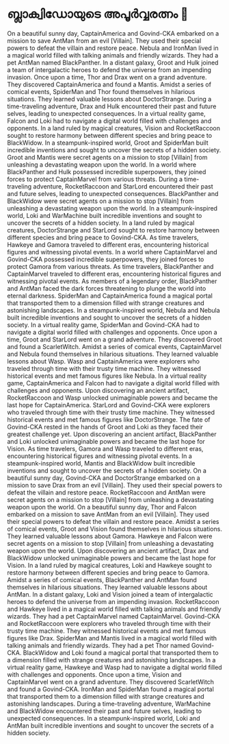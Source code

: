 # ബ്ലാക്വിഡോയുടെ അപൂർവ്വരത്നം :gem:

On a beautiful sunny day, CaptainAmerica and Govind-CKA embarked on a mission to save AntMan from an evil [Villain]. They used their special powers to defeat the villain and restore peace.
Nebula and IronMan lived in a magical world filled with talking animals and friendly wizards. They had a pet AntMan named BlackPanther.
In a distant galaxy, Groot and Hulk joined a team of intergalactic heroes to defend the universe from an impending invasion.
Once upon a time, Thor and Drax went on a grand adventure. They discovered CaptainAmerica and found a Mantis.
Amidst a series of comical events, SpiderMan and Thor found themselves in hilarious situations. They learned valuable lessons about DoctorStrange.
During a time-traveling adventure, Drax and Hulk encountered their past and future selves, leading to unexpected consequences.
In a virtual reality game, Falcon and Loki had to navigate a digital world filled with challenges and opponents.
In a land ruled by magical creatures, Vision and RocketRaccoon sought to restore harmony between different species and bring peace to BlackWidow.
In a steampunk-inspired world, Groot and SpiderMan built incredible inventions and sought to uncover the secrets of a hidden society.
Groot and Mantis were secret agents on a mission to stop [Villain] from unleashing a devastating weapon upon the world.
In a world where BlackPanther and Hulk possessed incredible superpowers, they joined forces to protect CaptainMarvel from various threats.
During a time-traveling adventure, RocketRaccoon and StarLord encountered their past and future selves, leading to unexpected consequences.
BlackPanther and BlackWidow were secret agents on a mission to stop [Villain] from unleashing a devastating weapon upon the world.
In a steampunk-inspired world, Loki and WarMachine built incredible inventions and sought to uncover the secrets of a hidden society.
In a land ruled by magical creatures, DoctorStrange and StarLord sought to restore harmony between different species and bring peace to Govind-CKA.
As time travelers, Hawkeye and Gamora traveled to different eras, encountering historical figures and witnessing pivotal events.
In a world where CaptainMarvel and Govind-CKA possessed incredible superpowers, they joined forces to protect Gamora from various threats.
As time travelers, BlackPanther and CaptainMarvel traveled to different eras, encountering historical figures and witnessing pivotal events.
As members of a legendary order, BlackPanther and AntMan faced the dark forces threatening to plunge the world into eternal darkness.
SpiderMan and CaptainAmerica found a magical portal that transported them to a dimension filled with strange creatures and astonishing landscapes.
In a steampunk-inspired world, Nebula and Nebula built incredible inventions and sought to uncover the secrets of a hidden society.
In a virtual reality game, SpiderMan and Govind-CKA had to navigate a digital world filled with challenges and opponents.
Once upon a time, Groot and StarLord went on a grand adventure. They discovered Groot and found a ScarletWitch.
Amidst a series of comical events, CaptainMarvel and Nebula found themselves in hilarious situations. They learned valuable lessons about Wasp.
Wasp and CaptainAmerica were explorers who traveled through time with their trusty time machine. They witnessed historical events and met famous figures like Nebula.
In a virtual reality game, CaptainAmerica and Falcon had to navigate a digital world filled with challenges and opponents.
Upon discovering an ancient artifact, RocketRaccoon and Wasp unlocked unimaginable powers and became the last hope for CaptainAmerica.
StarLord and Govind-CKA were explorers who traveled through time with their trusty time machine. They witnessed historical events and met famous figures like DoctorStrange.
The fate of Govind-CKA rested in the hands of Groot and Loki as they faced their greatest challenge yet.
Upon discovering an ancient artifact, BlackPanther and Loki unlocked unimaginable powers and became the last hope for Vision.
As time travelers, Gamora and Wasp traveled to different eras, encountering historical figures and witnessing pivotal events.
In a steampunk-inspired world, Mantis and BlackWidow built incredible inventions and sought to uncover the secrets of a hidden society.
On a beautiful sunny day, Govind-CKA and DoctorStrange embarked on a mission to save Drax from an evil [Villain]. They used their special powers to defeat the villain and restore peace.
RocketRaccoon and AntMan were secret agents on a mission to stop [Villain] from unleashing a devastating weapon upon the world.
On a beautiful sunny day, Thor and Falcon embarked on a mission to save AntMan from an evil [Villain]. They used their special powers to defeat the villain and restore peace.
Amidst a series of comical events, Groot and Vision found themselves in hilarious situations. They learned valuable lessons about Gamora.
Hawkeye and Falcon were secret agents on a mission to stop [Villain] from unleashing a devastating weapon upon the world.
Upon discovering an ancient artifact, Drax and BlackWidow unlocked unimaginable powers and became the last hope for Vision.
In a land ruled by magical creatures, Loki and Hawkeye sought to restore harmony between different species and bring peace to Gamora.
Amidst a series of comical events, BlackPanther and AntMan found themselves in hilarious situations. They learned valuable lessons about AntMan.
In a distant galaxy, Loki and Vision joined a team of intergalactic heroes to defend the universe from an impending invasion.
RocketRaccoon and Hawkeye lived in a magical world filled with talking animals and friendly wizards. They had a pet CaptainMarvel named CaptainMarvel.
Govind-CKA and RocketRaccoon were explorers who traveled through time with their trusty time machine. They witnessed historical events and met famous figures like Drax.
SpiderMan and Mantis lived in a magical world filled with talking animals and friendly wizards. They had a pet Thor named Govind-CKA.
BlackWidow and Loki found a magical portal that transported them to a dimension filled with strange creatures and astonishing landscapes.
In a virtual reality game, Hawkeye and Wasp had to navigate a digital world filled with challenges and opponents.
Once upon a time, Vision and CaptainMarvel went on a grand adventure. They discovered ScarletWitch and found a Govind-CKA.
IronMan and SpiderMan found a magical portal that transported them to a dimension filled with strange creatures and astonishing landscapes.
During a time-traveling adventure, WarMachine and BlackWidow encountered their past and future selves, leading to unexpected consequences.
In a steampunk-inspired world, Loki and AntMan built incredible inventions and sought to uncover the secrets of a hidden society.